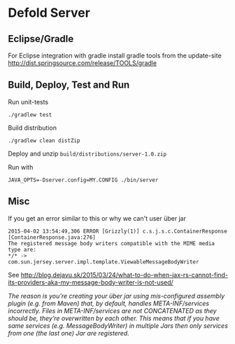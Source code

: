 # Defold Server


## Eclipse/Gradle

For Eclipse integration with gradle install gradle tools from the update-site
http://dist.springsource.com/release/TOOLS/gradle


## Build, Deploy, Test and Run

Run unit-tests

    ./gradlew test

Build distribution

    ./gradlew clean distZip

Deploy and unzip `build/distributions/server-1.0.zip`

Run with

    JAVA_OPTS=-Dserver.config=MY.CONFIG ./bin/server


## Misc

If you get an error similar to this or why we can't user über jar

    2015-04-02 13:54:49,306 ERROR [Grizzly(1)] c.s.j.s.c.ContainerResponse [ContainerResponse.java:276]
    The registered message body writers compatible with the MIME media type are:
    */* ->
    com.sun.jersey.server.impl.template.ViewableMessageBodyWriter


See http://blog.dejavu.sk/2015/03/24/what-to-do-when-jax-rs-cannot-find-its-providers-aka-my-message-body-writer-is-not-used/

*The reason is you’re creating your über jar using mis-configured assembly plugin (e.g. from Maven) that, by default, handles META-INF/services incorrectly. Files in META-INF/services are not CONCATENATED as they should be, they’re overwritten by each other. This means that if you have same services (e.g. MessageBodyWriter) in multiple Jars then only services from one (the last one) Jar are registered.*
